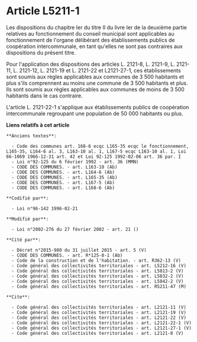 # Article L5211-1

Les dispositions du chapitre Ier du titre II du livre Ier de la deuxième partie relatives au fonctionnement du conseil
municipal sont applicables au fonctionnement de l'organe délibérant des établissements publics de coopération intercommunale,
en tant qu'elles ne sont pas contraires aux dispositions du présent titre. 

Pour l'application des dispositions des articles L. 2121-8, L. 2121-9, L. 2121-11, L. 2121-12, L. 2121-19 et L. 2121-22 et
L2121-27-1, ces établissements sont soumis aux règles applicables aux communes de 3 500 habitants et plus s'ils comprennent
au moins une commune de 3 500 habitants et plus. Ils sont soumis aux règles applicables aux communes de moins de 3 500
habitants dans le cas contraire.

L'article L. 2121-22-1 s'applique aux établissements publics de coopération intercommunale regroupant une population de 50
000 habitants ou plus.

**Liens relatifs à cet article**

	**Anciens textes**:

	  - Code des communes art. 168-6 ecqc L165-35 ecqc le fonctionnement, L165-35, L164-6 al. 3, L163-10 al. 1, L167-5 ecqc L163-10 al. 1, Loi 66-1069 1966-12-31 art. 42 et Loi 92-125 1992-02-06 art. 36 par. I
	  - Loi n°92-125 du 6 février 1992 - art. 36 (MMN)
	  - CODE DES COMMUNES. - art. L163-10 (Ab)
	  - CODE DES COMMUNES. - art. L164-6 (Ab)
	  - CODE DES COMMUNES. - art. L165-35 (Ab)
	  - CODE DES COMMUNES. - art. L167-5 (Ab)
	  - CODE DES COMMUNES. - art. L168-6 (Ab)

	**Codifié par**:

	  - Loi n°96-142 1996-02-21

	**Modifié par**:

	  - Loi n°2002-276 du 27 février 2002 - art. 21 ()

	**Cité par**:

	  - Décret n°2015-980 du 31 juillet 2015 - art. 5 (V)
	  - CODE DES COMMUNES. - art. R*125-8-1 (Ab)
	  - Code de la construction et de l'habitation. - art. R362-13 (V)
	  - Code général des collectivités territoriales - art. L5212-16 (V)
	  - Code général des collectivités territoriales - art. L5813-2 (V)
	  - Code général des collectivités territoriales - art. L5832-2 (V)
	  - Code général des collectivités territoriales - art. L5842-2 (V)
	  - Code général des collectivités territoriales - art. R5211-47 (M)

	**Cite**:

	  - Code général des collectivités territoriales - art. L2121-11 (V)
	  - Code général des collectivités territoriales - art. L2121-19 (V)
	  - Code général des collectivités territoriales - art. L2121-22 (V)
	  - Code général des collectivités territoriales - art. L2121-22-1 (V)
	  - Code général des collectivités territoriales - art. L2121-27-1 (V)
	  - Code général des collectivités territoriales - art. L2121-8 (V)
